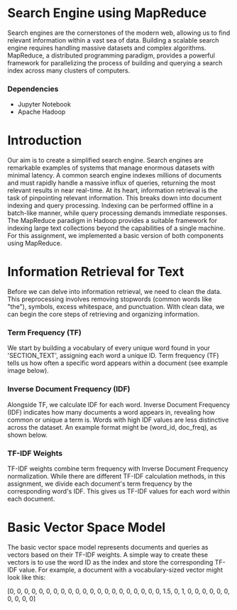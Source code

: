 # Search Engine using MapReduce
Search engines are the cornerstones of the modern web, allowing us to find relevant information within a vast sea of data. Building a scalable search engine requires handling massive datasets and complex algorithms. MapReduce, a distributed programming paradigm, provides a powerful framework for parallelizing the process of building and querying a search index across many clusters of computers.

### **Dependencies**
* Jupyter Notebook
* Apache Hadoop


# Introduction
Our aim is to create a simplified search engine. Search engines are remarkable examples of systems that manage enormous datasets with minimal latency.  A common search engine indexes millions of documents and must rapidly handle a massive influx of queries, returning the most relevant results in near real-time.  At its heart, information retrieval is the task of pinpointing relevant information. This breaks down into document indexing and query processing.  Indexing can be performed offline in a batch-like manner, while query processing demands immediate responses. The MapReduce paradigm in Hadoop provides a suitable framework for indexing large text collections beyond the capabilities of a single machine. For this assignment, we implemented a basic version of both components using MapReduce.

# Information Retrieval for Text
Before we can delve into information retrieval, we need to clean the data. This preprocessing involves removing stopwords (common words like "the"), symbols, excess whitespace, and punctuation. With clean data, we can begin the core steps of retrieving and organizing information.

### Term Frequency (TF)
We start by building a vocabulary of every unique word found in your 'SECTION_TEXT', assigning each word a unique ID.  Term frequency (TF) tells us how often a specific word appears within a document (see example image below).

### Inverse Document Frequency (IDF)
Alongside TF, we calculate IDF for each word. Inverse Document Frequency (IDF)  indicates how many documents a word appears in, revealing how common or unique a  term is. Words with high IDF values are less distinctive across the dataset.  An example format might be (word_id, doc_freq), as shown below.

### TF-IDF Weights
TF-IDF weights combine term frequency with Inverse Document Frequency normalization. While there are different TF-IDF calculation methods, in this assignment,  we divide each document's term frequency by the corresponding word's IDF. This gives us TF-IDF values for each word within each document.

# Basic Vector Space Model
The basic vector space model represents documents and queries as vectors based on their TF-IDF weights.  A simple way to create these vectors is to use the word ID as the index and store the corresponding TF-IDF value.  For example, a document with a vocabulary-sized vector might look like this:

[0, 0, 0, 0, 0, 0, 0, 0, 0, 0, 0, 0, 0, 0, 0, 0, 0, 0, 0, 0, 0, 1.5, 0, 1, 0, 0, 0, 0, 0, 0, 0, 0, 0, 0]


